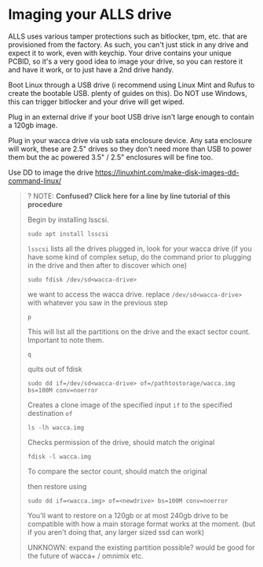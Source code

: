 # Imaging your ALLS drive

ALLS uses various tamper protections such as bitlocker, tpm, etc. that are provisioned from the factory. As such, you can't just stick in any drive and expect it to work, even with keychip.
Your drive contains your unique PCBID, so it's a very good idea to image your drive, so you can restore it and have it work, or to just have a 2nd drive handy.

Boot Linux through a USB drive (i recommend using Linux Mint and Rufus to create the bootable USB. plenty of guides on this). Do NOT use Windows, this can trigger bitlocker and your drive will get wiped.

Plug in an external drive if your boot USB drive isn't large enough to contain a 120gb image.

Plug in your wacca drive via usb sata enclosure device. Any sata enclosure will work, these are 2.5" drives so they don't need more than USB to power them but the ac powered 3.5" / 2.5" enclosures will be fine too.

Use DD to image the drive <https://linuxhint.com/make-disk-images-dd-command-linux/>

>? NOTE: **Confused? Click here for a line by line tutorial of this procedure**
> 
> Begin by installing lsscsi.
> 
> `sudo apt install lsscsi`
> 
> `lsscsi` lists all the drives plugged in, look for your wacca drive (if you have some kind of complex setup, do the command prior to plugging in the drive and then after to discover which one)
> 
> `sudo fdisk /dev/sd<wacca-drive>`
> 
> we want to access the wacca drive. replace `/dev/sd<wacca-drive>` with whatever you saw in the previous step
> 
>   `p`
> 
>   This will list all the partitions on the drive and the exact sector count. Important to note them.
> 
>   `q`
> 
>   quits out of fdisk
> 
>   `sudo dd if=/dev/sd<wacca-drive> of=/pathtostorage/wacca.img bs=100M conv=noerror`
> 
>   Creates a clone image of the specified input `if` to the specified destination `of`
> 
> `ls -lh wacca.img`
> 
>   Checks permission of the drive, should match the original
> 
>   `fdisk -l wacca.img`
> 
>   To compare the sector count, should match the original
> 
> then restore using
> 
>   `sudo dd if=<wacca.img> of=<newdrive> bs=100M conv=noerror`
> 
> You'll want to restore on a 120gb or at most 240gb drive to be compatible with how a main storage format works at the moment. (but if you aren't doing that, any larger sized ssd can work)
> 
> UNKNOWN: expand the existing partition possible? would be good for the future of wacca+ / omnimix etc.
